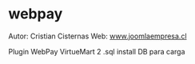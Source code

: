 webpay
======
Autor: Cristian Cisternas
Web: www.joomlaempresa.cl

Plugin WebPay VirtueMart 2
.sql install DB para carga


